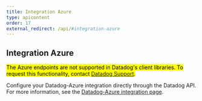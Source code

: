 ```yaml
---
title: Integration Azure
type: apicontent
order: 17
external_redirect: /api/#integration-azure
---
```


## Integration Azure

<mark>The Azure endpoints are not supported in Datadog's client libraries. To request this functionality, contact [Datadog Support][1].</mark>

Configure your Datadog-Azure integration directly through the Datadog API.
For more information, see the [Datadog-Azure integration page][2].

[1]: /help
[2]: /integrations/azure
